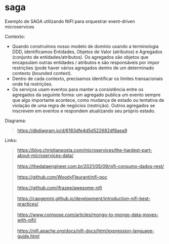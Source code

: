 # saga

Exemplo de SAGA utilizando NIFI para orquestrar event-driven microservices

Contexto:

- Quando construímos nosso modelo de domínio usando a terminologia DDD, identificamos Entidades, Objetos de Valor (atributos) e Agregados (conjunto de entidades/atributos). Os agregados são objetos que encapsulam outras entidades / atributos e são responsáveis por impor restrições (pode haver vários agregados dentro de um determinado contexto (bounded context).
 - Dentro de cada contexto, precisamos identificar os limites transacionais onde há restrições.
 - Os serviços usam eventos para manter a consistência entre os agregados da seguinte forma: um agregado publica um evento sempre que algo importante acontece, como mudança de estado ou tentativa de violação de uma regra de negócios (restrição). Outros agregados se inscrevem em eventos e respondem atualizando seu próprio estado.
 
Diagrama:

> https://dbdiagram.io/d/6183dfe4d5d522682df8aea9

Links:

> https://blog.christianposta.com/microservices/the-hardest-part-about-microservices-data/
<br> <br>
> https://thedataengineer.com.br/2021/05/09/nifi-consumo-dados-rest/
<br> <br>
> https://github.com/WoodyFleurant/nifi-poc
<br> <br>
> https://github.com/jfrazee/awesome-nifi
<br> <br>
> https://capgemini.github.io/development/introduction-nifi-best-practices/
<br> <br>
> https://www.compose.com/articles/mongo-to-mongo-data-moves-with-nifi/
<br> <br>
> https://nifi.apache.org/docs/nifi-docs/html/expression-language-guide.html

